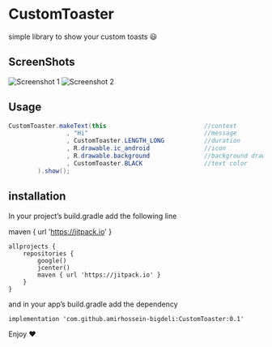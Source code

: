 # CustomToaster
simple library to show your custom toasts :smiley:

## ScreenShots

![Screenshot 1](https://github.com/amirhossein-bigdeli/CustomToaster/blob/master/Screenshot1.png)
![Screenshot 2](https://github.com/amirhossein-bigdeli/CustomToaster/blob/master/Screenshot2.png)

## Usage 

```java
CustomToaster.makeText(this                           //context
                , "Hi"                                //message
                , CustomToaster.LENGTH_LONG           //duration
                , R.drawable.ic_android               //icon
                , R.drawable.background               //background drawable
                , CustomToaster.BLACK                 //text color 
        ).show();
```
## installation

In your project’s build.gradle add the following line

maven { url 'https://jitpack.io' }

```
allprojects {
    repositories {
        google()
        jcenter()
        maven { url 'https://jitpack.io' }
    }
}
```
and in your app’s build.gradle add the dependency
```
implementation 'com.github.amirhossein-bigdeli:CustomToaster:0.1'
```
Enjoy :heart:
